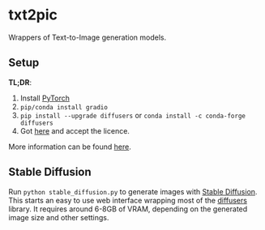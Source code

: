 # txt2pic
Wrappers of Text-to-Image generation models.

## Setup

**TL;DR**:
1. Install [PyTorch](https://pytorch.org/get-started/locally/)
2. `pip/conda install gradio`
3. `pip install --upgrade diffusers` or `conda install -c conda-forge diffusers`
4. Got [here](https://huggingface.co/CompVis/stable-diffusion-v1-4) and accept the licence.

More information can be found [here](https://github.com/huggingface/diffusers).

## Stable Diffusion

Run `python stable_diffusion.py` to generate images with [Stable Diffusion](https://stability.ai/blog/stable-diffusion-public-release). This starts an easy to use web interface wrapping most of the [diffusers](https://huggingface.co/CompVis/stable-diffusion-v1-4) library. It requires around 6-8GB of VRAM, depending on the generated image size and other settings.